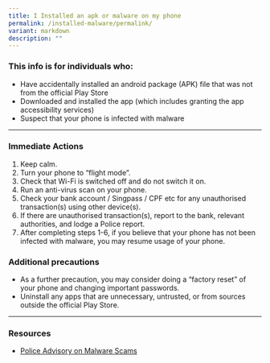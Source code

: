 ```yaml
---
title: I Installed an apk or malware on my phone
permalink: /installed-malware/permalink/
variant: markdown
description: ""
---
```

### This info is for individuals who:  
* Have accidentally installed an android package (APK) file that was not from the official Play Store
* Downloaded and installed the app (which includes granting the app accessibility services)
* Suspect that your phone is infected with malware

<hr>

### Immediate Actions  
1. Keep calm. 
2. Turn your phone to “flight mode”.  
3. Check that Wi-Fi is switched off and do not switch it on.  
4. Run an anti-virus scan on your phone.  
5. Check your bank account / Singpass / CPF etc for any unauthorised transaction(s) using other device(s).  
6. If there are unauthorised transaction(s), report to the bank, relevant authorities, and lodge a Police report.  
8. After completing steps 1-6, if you believe that your phone has not been infected with malware, you may resume usage of your phone. 


### Additional precautions
* As a further precaution, you may consider doing a “factory reset” of your phone and changing important passwords.
* Uninstall any apps that are unnecessary, untrusted, or from sources outside the official Play Store.

<hr>

### Resources
* [Police Advisory on Malware Scams](https://www.police.gov.sg/Media-Room/News/20230920_police_advisory_on_new_variant_of_malware_scams)